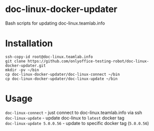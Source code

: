 # doc-linux-docker-updater
Bash scripts for updating doc-linux.teamlab.info

# Installation

```
ssh-copy-id root@doc-linux.teamlab.info
git clone https://github.com/onlyoffice-testing-robot/doc-linux-docker-updater.git
mkdir -pv ~/bin
cp doc-linux-docker-updater/doc-linux-connect ~/bin
cp doc-linux-docker-updater/doc-linux-update ~/bin
```

# Usage

`doc-linux-connect` - just connect to doc-linux.teamlab.info via ssh  
`doc-linux-update` - update doc-linux to `latest` docker tag  
`doc-linux-update 5.0.0.56` - update to specific docker tag (`5.0.0.56`)
